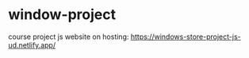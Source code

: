 # window-project 

course project js 
website on hosting: https://windows-store-project-js-ud.netlify.app/
